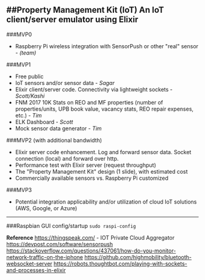 ##Property Management Kit (IoT)
An IoT client/server emulator using Elixir
---
###MVP0 
- Raspberry Pi wireless integration with SensorPush or other "real" sensor - *(team)*

###MVP1 
- Free public
- IoT sensors and/or sensor data - *Sagar*
- Elixir client/server code.  Connectivity via lightweight sockets - *Scott/Kashi*
- FNM 2017 10K Stats on REO and MF properties (number of properties/units, UPB book value, vacancy stats, REO repair expenses, etc.) - *Tim*
- ELK Dashboard - *Scott*
- Mock sensor data generator - *Tim* 

###MVP2 (with additional bandwidth)
- Elixir server code enhancement. Log and forward sensor data.  Socket connection (local) and forward over http. 
- Performance test with Elixir server (request throughput)
- The "Property Management Kit" design (1 slide), with estimated cost 
- Commercially available sensors vs. Raspberry Pi customized 

###MVP3
- Potential integration applicability and/or utilization of cloud IoT solutions (AWS, Google, or Azure)

---
###Raspbian GUI config/startup
`sudo raspi-config`

**Reference**
https://thingspeak.com/ - IOT Private Cloud Aggregator
https://devpost.com/software/sensorpush
https://stackoverflow.com/questions/437061/how-do-you-monitor-network-traffic-on-the-iphone
https://github.com/highmobility/bluetooth-websocket-server
https://robots.thoughtbot.com/playing-with-sockets-and-processes-in-elixir
